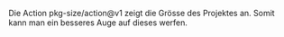 Die Action pkg-size/action@v1 zeigt die Grösse des Projektes an. Somit kann man ein besseres Auge auf dieses werfen.

